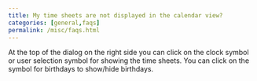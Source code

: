 ```yaml
---
title: My time sheets are not displayed in the calendar view?
categories: [general,faqs]
permalink: /misc/faqs.html
---
```


At the top of the dialog on the right side you can click on the clock symbol or user selection symbol for showing the time sheets. You can click on the symbol for birthdays to show/hide birthdays.
